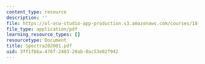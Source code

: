 ```yaml
---
content_type: resource
description: ''
file: https://ol-ocw-studio-app-production.s3.amazonaws.com/courses/18-996-random-matrix-theory-and-its-applications-spring-2004/3ff1f66a476f240320ab0ac53e02f942_Spectra202001.pdf
file_type: application/pdf
learning_resource_types: []
resourcetype: Document
title: Spectra202001.pdf
uid: 3ff1f66a-476f-2403-20ab-0ac53e02f942
---
```

